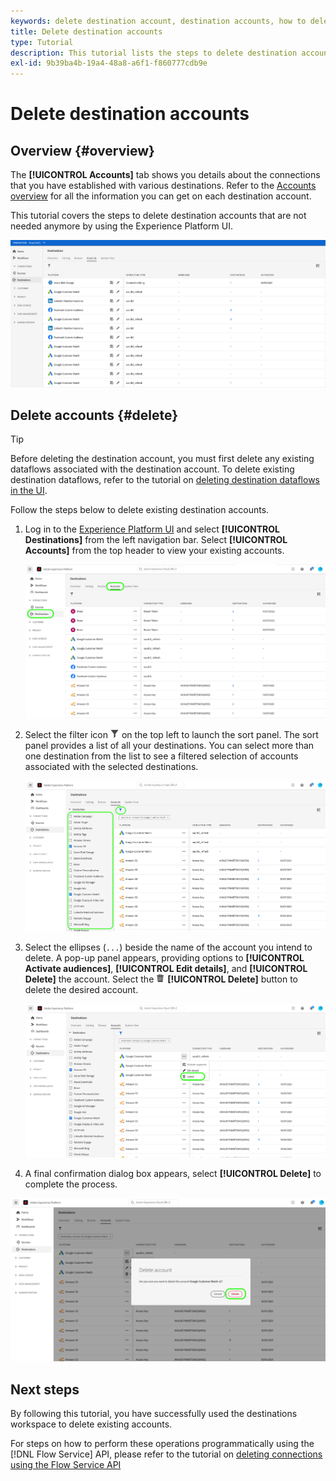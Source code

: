 ```yaml
---
keywords: delete destination account, destination accounts, how to delete accounts
title: Delete destination accounts
type: Tutorial
description: This tutorial lists the steps to delete destination accounts in the Adobe Experience Platform UI
exl-id: 9b39ba4b-19a4-48a8-a6f1-f860777cdb9e
---
```

# Delete destination accounts

## Overview {#overview}

The **[!UICONTROL Accounts]** tab shows you details about the connections that you have established with various destinations. Refer to the [Accounts overview](../ui/destinations-workspace.md#accounts) for all the information you can get on each destination account.

This tutorial covers the steps to delete destination accounts that are not needed anymore by using the Experience Platform UI.

![Accounts tab](../assets/ui/update-accounts/destination-accounts.png)

## Delete accounts {#delete}

>[!TIP]
>
>Before deleting the destination account, you must first delete any existing dataflows associated with the destination account. To delete existing destination dataflows, refer to the tutorial on [deleting destination dataflows in the UI](./delete-destinations.md).

Follow the steps below to delete existing destination accounts.

1. Log in to the [Experience Platform UI](https://platform.adobe.com/) and select **[!UICONTROL Destinations]** from the left navigation bar. Select **[!UICONTROL Accounts]** from the top header to view your existing accounts.

    ![Accounts tab](../assets/ui/delete-accounts/accounts-tab.png)

2. Select the filter icon ![Filter-icon](/help/images/icons/filter.png) on the top left to launch the sort panel. The sort panel provides a list of all your destinations. You can select more than one destination from the list to see a filtered selection of accounts associated with the selected destinations.

    ![Filter destinations](../assets/ui/delete-accounts/filter-accounts.png)

3. Select the ellipses (`...`) beside the name of the account you intend to delete. A pop-up panel appears, providing options to **[!UICONTROL Activate audiences]**, **[!UICONTROL Edit details]**, and **[!UICONTROL Delete]** the account. Select the ![Delete button](/help/images/icons/delete.png) **[!UICONTROL Delete]** button to delete the desired account.

    ![Delete destination account](../assets/ui/delete-accounts/delete-accounts.png)

4. A final confirmation dialog box appears, select **[!UICONTROL Delete]** to complete the process.

![Confirm account deletion](../assets/ui/delete-accounts/confirm-account-deletion.png)

## Next steps

By following this tutorial, you have successfully used the destinations workspace to delete existing accounts.

For steps on how to perform these operations programmatically using the [!DNL Flow Service] API, please refer to the tutorial on [deleting connections using the Flow Service API](../api/delete-destination-account.md)
